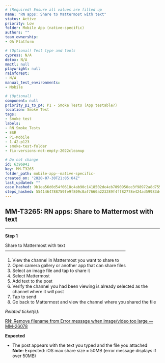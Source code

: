 ```yaml
---
# (Required) Ensure all values are filled up
name: "RN apps: Share to Mattermost with text"
status: Active
priority: Low
folder: Mobile App (native-specific)
authors: ""
team_ownership: 
- QA Platform

# (Optional) Test type and tools
cypress: N/A
detox: N/A
mmctl: null
playwright: null
rainforest: 
- N/A
manual_test_environments: 
- Mobile

# (Optional)
component: null
priority_p1_to_p4: P1 - Smoke Tests (App testable?)
location: Smoke Test
tags: 
- Smoke test
labels: 
- RN_Smoke_Tests
- ESR
- P1-Mobile
- 1.42-p123
- smoke-test-folder
- fix-versions-not-empty-2022cleanup

# Do not change
id: 6396941
key: MM-T3265
folder_path: mobile-app--native-specific-
created_on: "2020-07-30T21:05:04Z"
last_updated: ""
case_hashed: 9b1ea56d0d54f0618c4ab90c1418502de4eb7090950ee3f98972a8d755a5bb985113dfe2130f2ef0fdd644e966300e50
steps_hashed: 5541464788759fe9f809c0af7660a223289f4ff82778e424ad59983d42d9cb8d39aecfa3914297aea0a466efcac4306c
---
```


## MM-T3265: RN apps: Share to Mattermost with text

---

**Step 1**

Share to Mattermost with text\
————————————————————————————

1. View the channel in Mattermost you want to share to
2. Open camera gallery or another app that can share files
3. Select an image file and tap to share it
4. Select Mattermost
5. Add text to the post
6. Verify the channel you had been viewing is already selected as the channel where it will post
7. Tap to send
8. Go back to Mattermost and view the channel where you shared the file

_Related ticket(s):_

[RN: Remove filename from Error message when image/video too large — MM-26078](https://mattermost.atlassian.net/browse/MM-26078)

**Expected**

- The post appears with the text you typed and the file you attached
  \
  **Note**: Expected: iOS max share size = 50MB (error message displays if over 50MB)
